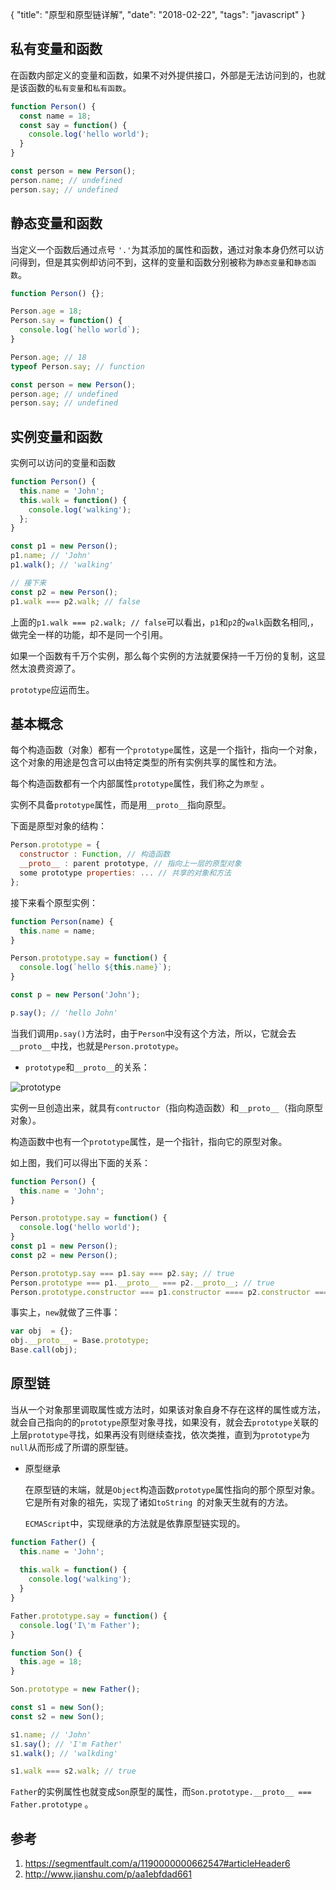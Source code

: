 {
  "title": "原型和原型链详解",
  "date": "2018-02-22",
  "tags": "javascript"
}

## 私有变量和函数

在函数内部定义的变量和函数，如果不对外提供接口，外部是无法访问到的，也就是该函数的`私有变量`和`私有函数`。

```javascript
function Person() {
  const name = 18;
  const say = function() {
    console.log('hello world');
  }
}

const person = new Person();
person.name; // undefined
person.say; // undefined
```

## 静态变量和函数

当定义一个函数后通过点号 `'.'`为其添加的属性和函数，通过对象本身仍然可以访问得到，但是其实例却访问不到，这样的变量和函数分别被称为`静态变量`和`静态函数`。

```javascript
function Person() {};

Person.age = 18;
Person.say = function() {
  console.log(`hello world`);
}

Person.age; // 18
typeof Person.say; // function

const person = new Person();
person.age; // undefined
person.say; // undefined

```
<!-- lph -->
## 实例变量和函数

实例可以访问的变量和函数

```javascript
function Person() {
  this.name = 'John';
  this.walk = function() {
    console.log('walking');
  };
}

const p1 = new Person();
p1.name; // 'John'
p1.walk(); // 'walking'

// 接下来
const p2 = new Person();
p1.walk === p2.walk; // false
```

上面的`p1.walk === p2.walk; // false`可以看出，`p1`和`p2`的`walk`函数名相同,，做完全一样的功能，却不是同一个引用。

如果一个函数有千万个实例，那么每个实例的方法就要保持一千万份的复制，这显然太浪费资源了。

`prototype`应运而生。

## 基本概念

每个构造函数（对象）都有一个`prototype`属性，这是一个指针，指向一个对象，这个对象的用途是包含可以由特定类型的所有实例共享的属性和方法。

每个构造函数都有一个内部属性`prototype`属性，我们称之为`原型` 。

实例不具备`prototype`属性，而是用`__proto__`指向原型。

下面是原型对象的结构：

```javascript
Person.prototype = {
  constructor : Function, // 构造函数
  __proto__ : parent prototype, // 指向上一层的原型对象
  some prototype properties: ... // 共享的对象和方法
};
```

接下来看个原型实例：

```javascript
function Person(name) {
  this.name = name;
}

Person.prototype.say = function() {
  console.log(`hello ${this.name}`);
}

const p = new Person('John');

p.say(); // 'hello John'
```

当我们调用`p.say()`方法时，由于`Person`中没有这个方法，所以，它就会去`__proto__`中找，也就是`Person.prototype`。

* `prototype`和`__proto__`的关系：

 ![prototype](http://note.youdao.com/yws/api/personal/file/D8B6646E2F1F4650988AD6F867D5F39D?method=download&shareKey=4f83ebac192d6d74f5f3fb719caeb535)

实例一旦创造出来，就具有`contructor`（指向构造函数）和`__proto__`（指向原型对象）。

构造函数中也有一个`prototype`属性，是一个指针，指向它的原型对象。

如上图，我们可以得出下面的关系：

```javascript
function Person() {
  this.name = 'John';
}

Person.prototype.say = function() {
  console.log('hello world');
}
const p1 = new Person();
const p2 = new Person();

Person.prototyp.say === p1.say === p2.say; // true
Person.prototype === p1.__proto__ === p2.__proto__; // true
Person.prototype.constructor === p1.constructor ==== p2.constructor === Person; // true
```

事实上，`new`就做了三件事：

```javascript
var obj  = {};  
obj.__proto__ = Base.prototype;  
Base.call(obj);
```

## 原型链

当从一个对象那里调取属性或方法时，如果该对象自身不存在这样的属性或方法，就会自己指向的的`prototype`原型对象寻找，如果没有，就会去`prototype`关联的上层`prototype`寻找，如果再没有则继续查找，依次类推，直到为`prototype`为`null`从而形成了所谓的原型链。

* 原型继承

  在原型链的末端，就是`Object`构造函数`prototype`属性指向的那个原型对象。它是所有对象的祖先，实现了诸如`toString `的对象天生就有的方法。

  `ECMAScript`中，实现继承的方法就是依靠原型链实现的。

```javascript
function Father() {
  this.name = 'John';
  
  this.walk = function() {
    console.log('walking');
  }
}

Father.prototype.say = function() {
  console.log('I\'m Father');
}

function Son() {
  this.age = 18;
}

Son.prototype = new Father();

const s1 = new Son();
const s2 = new Son();

s1.name; // 'John'
s1.say(); // 'I'm Father'
s1.walk(); // 'walkding'

s1.walk === s2.walk; // true
```

`Father`的实例属性也就变成`Son`原型的属性，而`Son.prototype.__proto__ === Father.prototype` 。

## 参考

1. https://segmentfault.com/a/1190000000662547#articleHeader6
2. http://www.jianshu.com/p/aa1ebfdad661

